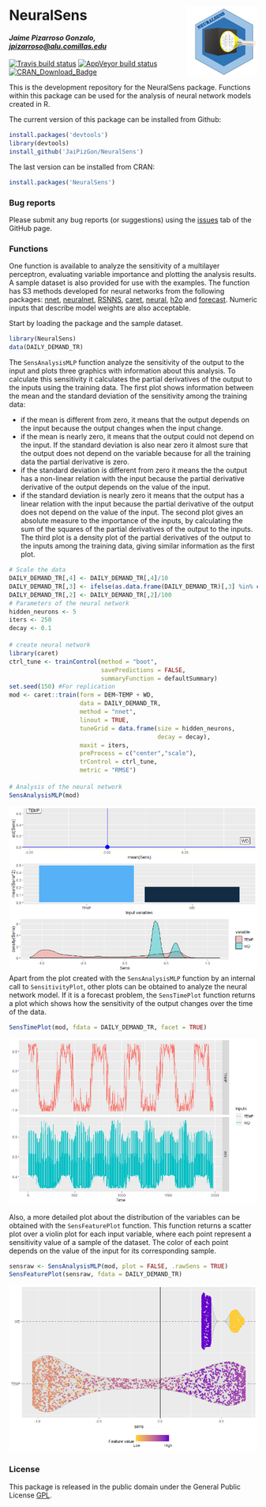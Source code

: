 # NeuralSens <img src="man/logo/NeuralSens.PNG" width="135px" height="140px" align="right" style="padding-left:10px;background-color:white;" />

#### *Jaime Pizarroso Gonzalo, jpizarroso@alu.comillas.edu*
<!-- badges: start -->
[![Travis build status](https://travis-ci.org/JaiPizGon/NeuralSens.svg?branch=master)](https://travis-ci.org/JaiPizGon/NeuralSens)
[![AppVeyor build status](https://ci.appveyor.com/api/projects/status/github/JaiPizGon/NeuralSens?branch=master&svg=true)](https://ci.appveyor.com/project/JaiPizGon/NeuralSens)
[![CRAN_Download_Badge](https://cranlogs.r-pkg.org/badges/grand-total/NeuralSens)](https://cranlogs.r-pkg.org/badges/grand-total/NeuralSens)
<!-- badges: end -->


This is the development repository for the NeuralSens package.  Functions within this package can be used for the analysis of neural network models created in R. 

The current version of this package can be installed from Github:


```r
install.packages('devtools')
library(devtools)
install_github('JaiPizGon/NeuralSens')
```

The last version can be installed from CRAN:


```r
install.packages('NeuralSens')
```

### Bug reports

Please submit any bug reports (or suggestions) using the [issues](https://github.com/JaiPizGon/NeuralSens/issues) tab of the GitHub page.

### Functions


One function is available to analyze the sensitivity of a multilayer perceptron, 
evaluating variable importance and plotting the analysis results. A sample dataset is also provided for use with the examples. The function has S3 methods developed for neural networks from the following packages: [nnet](https://cran.r-project.org/package=nnet), [neuralnet](https://cran.r-project.org/package=neuralnet), [RSNNS](https://cran.r-project.org/package=RSNNS), [caret](https://cran.r-project.org/package=caret),
[neural](https://cran.r-project.org/package=neural),
[h2o](https://cran.r-project.org/package=h2o) and [forecast](https://cran.r-project.org/package=forecast).  Numeric inputs that describe model weights are also acceptable. 
 
Start by loading the package and the sample dataset.



```r
library(NeuralSens)
data(DAILY_DEMAND_TR)
```

The `SensAnalysisMLP` function analyze the sensitivity of the output to the input and  plots three graphics with information about this analysis. To calculate this sensitivity it calculates the partial derivatives of the output to the inputs using the training data. 
The first plot shows information between the mean and the standard deviation of the sensitivity among the training data:
- if the mean is different from zero, it means that the output depends on the input because the output changes when the input change.
- if the mean is nearly zero, it means that the output could not depend on the input. If the standard deviation is also near zero it almost sure that the output does not depend on the variable because for all the training data the partial derivative is zero.
- if the standard deviation is different from zero it means the the output has a non-linear relation with the input because the partial derivative derivative of the output depends on the value of the input.
- if the standard deviation is nearly zero it means that the output has a linear relation with the input because the partial derivative of the output does not depend on the value of the input.
The second plot gives an absolute measure to the importance of the inputs, by calculating the sum of the squares of the partial derivatives of the output to the inputs.
The third plot is a density plot of the partial derivatives of the output to the inputs among the training data, giving similar information as the first plot.



```r
# Scale the data
DAILY_DEMAND_TR[,4] <- DAILY_DEMAND_TR[,4]/10
DAILY_DEMAND_TR[,3] <- ifelse(as.data.frame(DAILY_DEMAND_TR)[,3] %in% c("SUN","SAT"), 0, 1)
DAILY_DEMAND_TR[,2] <- DAILY_DEMAND_TR[,2]/100
# Parameters of the neural network
hidden_neurons <- 5
iters <- 250
decay <- 0.1

# create neural network
library(caret)
ctrl_tune <- trainControl(method = "boot",
                          savePredictions = FALSE,
                          summaryFunction = defaultSummary)
set.seed(150) #For replication
mod <- caret::train(form = DEM~TEMP + WD,
                    data = DAILY_DEMAND_TR,
                    method = "nnet",
                    linout = TRUE,
                    tuneGrid = data.frame(size = hidden_neurons,
                                          decay = decay),
                    maxit = iters,
                    preProcess = c("center","scale"),
                    trControl = ctrl_tune,
                    metric = "RMSE")

# Analysis of the neural network
SensAnalysisMLP(mod)
```

![](README_files/figure-html/unnamed-chunk-5-1.png)<!-- -->
Apart from the plot created with the `SensAnalysisMLP` function by an internal call
to `SensitivityPlot`, other plots can be obtained to analyze the neural network model.
If it is a forecast problem, the `SensTimePlot` function returns a plot which shows
how the sensitivity of the output changes over the time of the data. 



```r
SensTimePlot(mod, fdata = DAILY_DEMAND_TR, facet = TRUE)
```

![](README_files/figure-html/unnamed-chunk-6-1.png)<!-- -->

Also, a more detailed plot about the distribution of the variables can be obtained with
the `SensFeaturePlot` function. This function returns a scatter plot over a violin plot 
for each input variable, where each point represent a sensitivity value of a sample of the
dataset. The color of each point depends on the value of the input for its corresponding sample.


```r
sensraw <- SensAnalysisMLP(mod, plot = FALSE, .rawSens = TRUE)
SensFeaturePlot(sensraw, fdata = DAILY_DEMAND_TR)
```

![](README_files/figure-html/unnamed-chunk-7-1.png)<!-- -->

### License

This package is released in the public domain under the General Public License [GPL](https://www.gnu.org/licenses/gpl-3.0.en.html). 
